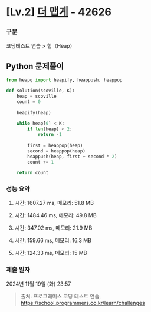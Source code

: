 # [Lv.2] [더 맵게](https://school.programmers.co.kr/learn/courses/30/lessons/42626?language=python3) - 42626 

### 구분

코딩테스트 연습 > 힙（Heap）

## Python 문제풀이

```py
from heapq import heapify, heappush, heappop

def solution(scoville, K):
    heap = scoville
    count = 0
    
    heapify(heap)
    
    while heap[0] < K:
        if len(heap) < 2:
            return -1
        
        first = heappop(heap)
        second = heappop(heap)
        heappush(heap, first + second * 2)
        count += 1
    
    return count
```

### 성능 요약

1. 시간: 1607.27 ms, 메모리: 51.8 MB

2. 시간: 1484.46 ms, 메모리: 49.8 MB
3. 시간: 347.02 ms, 메모리: 21.9 MB
4. 시간: 159.66 ms, 메모리: 16.3 MB
5. 시간: 124.33 ms, 메모리: 15 MB

### 제출 일자

2024년 11월 19일 (화) 23:57

> 출처: 프로그래머스 코딩 테스트 연습, https://school.programmers.co.kr/learn/challenges
